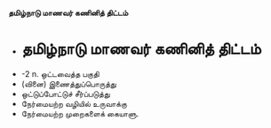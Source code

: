**தமிழ்நாடு மாணவர் கணினித் திட்டம்**
- # தமிழ்நாடு மாணவர் கணினித் திட்டம்
- -2 n. ஒட்டவைத்த பகுதி
- (வினை) இணைத்துப்பொருத்து
- ஒட்டுப்போட்டுச் சீர்ப்படுத்து
- நேர்மையற்ற வழியில் உருவாக்கு
- நேர்மையற்ற முறைகளைக் கையாளு.

